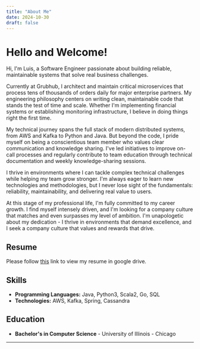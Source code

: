 ```yaml
---
title: "About Me"
date: 2024-10-30
draft: false
---
```


# Hello and Welcome!

Hi, I'm Luis, a Software Engineer passionate about building reliable, maintainable systems that solve real business challenges.

Currently at Grubhub, I architect and maintain critical microservices that process tens of thousands of orders daily for major enterprise partners. My engineering philosophy centers on writing clean, maintainable code that stands the test of time and scale. Whether I'm implementing financial systems or establishing monitoring infrastructure, I believe in doing things right the first time.

My technical journey spans the full stack of modern distributed systems, from AWS and Kafka to Python and Java. But beyond the code, I pride myself on being a conscientious team member who values clear communication and knowledge sharing. I've led initiatives to improve on-call processes and regularly contribute to team education through technical documentation and weekly knowledge-sharing sessions.

I thrive in environments where I can tackle complex technical challenges while helping my team grow stronger. I'm always eager to learn new technologies and methodologies, but I never lose sight of the fundamentals: reliability, maintainability, and delivering real value to users.

At this stage of my professional life, I'm fully committed to my career growth. I find myself intensely driven, and I'm looking for a company culture that matches and even surpasses my level of ambition. I'm unapologetic about my dedication - I thrive in environments that demand excellence, and I seek a company culture that values and rewards that drive.

## Resume

Please follow [this](https://drive.google.com/file/d/1c4GN2VlKrl5UbN-z3LefxKc3hg-L3Qfc/view) link to view my resume in google drive.

## Skills

- **Programming Languages:** Java, Python3, Scala2, Go, SQL
- **Technologies:** AWS, Kafka, Spring, Cassandra

## Education

- **Bachelor's in Computer Science** - University of Illinois - Chicago

---
